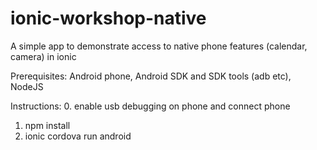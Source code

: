 ﻿# ionic-workshop-native

A simple app to demonstrate access to native phone features (calendar, camera) in ionic

Prerequisites:
Android phone, Android SDK and SDK tools (adb etc), NodeJS

Instructions:
0. enable usb debugging on phone and connect phone
1. npm install
2. ionic cordova run android
